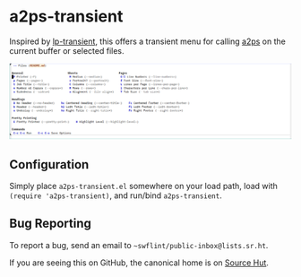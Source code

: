# a2ps-transient

Inspired by [lp-transient](https://github.com/haji-ali/lp-transient), this offers a transient menu for calling [a2ps](https://www.gnu.org/software/a2ps/) on the current buffer or selected files.

![Screenshot](a2ps-transient.png)

## Configuration

Simply place `a2ps-transient.el` somewhere on your load path, load with `(require 'a2ps-transient)`, and run/bind `a2ps-transient`.

## Bug Reporting

To report a bug, send an email to `~swflint/public-inbox@lists.sr.ht`.

If you are seeing this on GitHub, the canonical home is on [Source Hut](https://git.sr.ht/~swflint/a2ps-transient).
